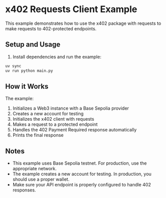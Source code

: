 # x402 Requests Client Example

This example demonstrates how to use the x402 package with requests to make requests to 402-protected endpoints.

## Setup and Usage

1. Install dependencies and run the example:
```bash
uv sync
uv run python main.py
```

## How it Works

The example:
1. Initializes a Web3 instance with a Base Sepolia provider
2. Creates a new account for testing
3. Initializes the x402 client with requests
4. Makes a request to a protected endpoint
5. Handles the 402 Payment Required response automatically
6. Prints the final response

## Notes

- This example uses Base Sepolia testnet. For production, use the appropriate network.
- The example creates a new account for testing. In production, you should use a proper wallet.
- Make sure your API endpoint is properly configured to handle 402 responses. 